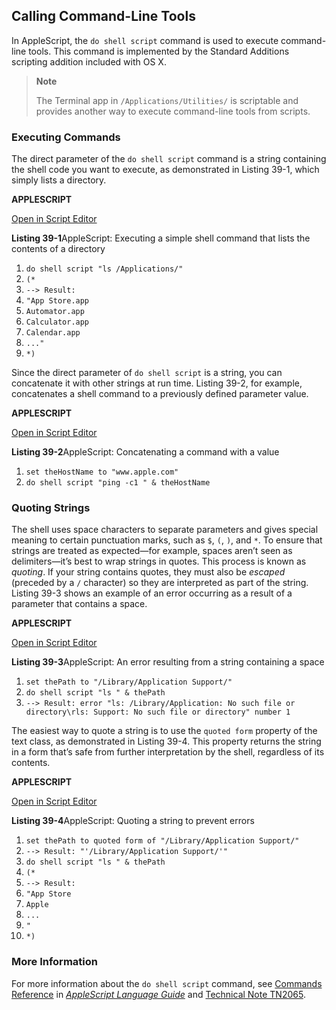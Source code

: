 ## Calling Command-Line Tools

In AppleScript, the `do shell script` command is used to execute command-line tools. This command is implemented by the Standard Additions scripting addition included with OS X.

> **Note**
>
>
> The Terminal app in `/Applications/Utilities/` is scriptable and provides another way to execute command-line tools from scripts.

### Executing Commands

The direct parameter of the `do shell script` command is a string containing the shell code you want to execute, as demonstrated in Listing 39-1, which simply lists a directory.

**APPLESCRIPT**

[Open in Script Editor](applescript://com.apple.scripteditor?action=new&script=do%20shell%20script%20%22ls%20%2FApplications%2F%22%0A%28*%0A--%3E%20Result%3A%20%0A%22App%20Store.app%0AAutomator.app%0ACalculator.app%0ACalendar.app%0A...%22%0A*%29)

**Listing 39-1**AppleScript: Executing a simple shell command that lists the contents of a directory

1. `do shell script "ls /Applications/"`
2. `(*`
3. `--> Result:`
4. `"App Store.app`
5. `Automator.app`
6. `Calculator.app`
7. `Calendar.app`
8. `..."`
9. `*)`

Since the direct parameter of `do shell script` is a string, you can concatenate it with other strings at run time. Listing 39-2, for example, concatenates a shell command to a previously defined parameter value.

**APPLESCRIPT**

[Open in Script Editor](applescript://com.apple.scripteditor?action=new&script=set%20theHostName%20to%20%22www.apple.com%22%0Ado%20shell%20script%20%22ping%20-c1%20%22%20%26%20theHostName)

**Listing 39-2**AppleScript: Concatenating a command with a value

1. `set theHostName to "www.apple.com"`
2. `do shell script "ping -c1 " & theHostName`

### Quoting Strings

The shell uses space characters to separate parameters and gives special meaning to certain punctuation marks, such as `$`, `(`, `)`, and `*`. To ensure that strings are treated as expected—for example, spaces aren’t seen as delimiters—it’s best to wrap strings in quotes. This process is known as *quoting*. If your string contains quotes, they must also be *escaped* (preceded by a `/` character) so they are interpreted as part of the string. Listing 39-3 shows an example of an error occurring as a result of a parameter that contains a space.

**APPLESCRIPT**

[Open in Script Editor](applescript://com.apple.scripteditor?action=new&script=set%20thePath%20to%20%22%2FLibrary%2FApplication%20Support%2F%22%0Ado%20shell%20script%20%22ls%20%22%20%26%20thePath%0A--%3E%20Result%3A%20error%20%22ls%3A%20%2FLibrary%2FApplication%3A%20No%20such%20file%20or%20directory%5Crls%3A%20Support%3A%20No%20such%20file%20or%20directory%22%20number%201)

**Listing 39-3**AppleScript: An error resulting from a string containing a space

1. `set thePath to "/Library/Application Support/"`
2. `do shell script "ls " & thePath`
3. `--> Result: error "ls: /Library/Application: No such file or directory\rls: Support: No such file or directory" number 1`

The easiest way to quote a string is to use the `quoted form` property of the text class, as demonstrated in Listing 39-4. This property returns the string in a form that’s safe from further interpretation by the shell, regardless of its contents.

**APPLESCRIPT**

[Open in Script Editor](applescript://com.apple.scripteditor?action=new&script=set%20thePath%20to%20quoted%20form%20of%20%22%2FLibrary%2FApplication%20Support%2F%22%0A--%3E%20Result%3A%20%22%27%2FLibrary%2FApplication%20Support%2F%27%22%0Ado%20shell%20script%20%22ls%20%22%20%26%20thePath%0A%28*%0A--%3E%20Result%3A%0A%22App%20Store%0AApple%0A...%0A%22%0A*%29)

**Listing 39-4**AppleScript: Quoting a string to prevent errors

1. `set thePath to quoted form of "/Library/Application Support/"`
2. `--> Result: "'/Library/Application Support/'"`
3. `do shell script "ls " & thePath`
4. `(*`
5. `--> Result:`
6. `"App Store`
7. `Apple`
8. `...`
9. `"`
10. `*)`

### More Information

For more information about the `do shell script` command, see [Commands Reference](../../../AppleScript/Conceptual/AppleScriptLangGuide/reference/ASLR_cmds.html#//apple_ref/doc/uid/TP40000983-CH216) in *[AppleScript Language Guide](../../../AppleScript/Conceptual/AppleScriptLangGuide/introduction/ASLR_intro.html#//apple_ref/doc/uid/TP40000983)* and [Technical Note TN2065](http://developer.apple.com/technotes/tn2002/tn2065.html).
